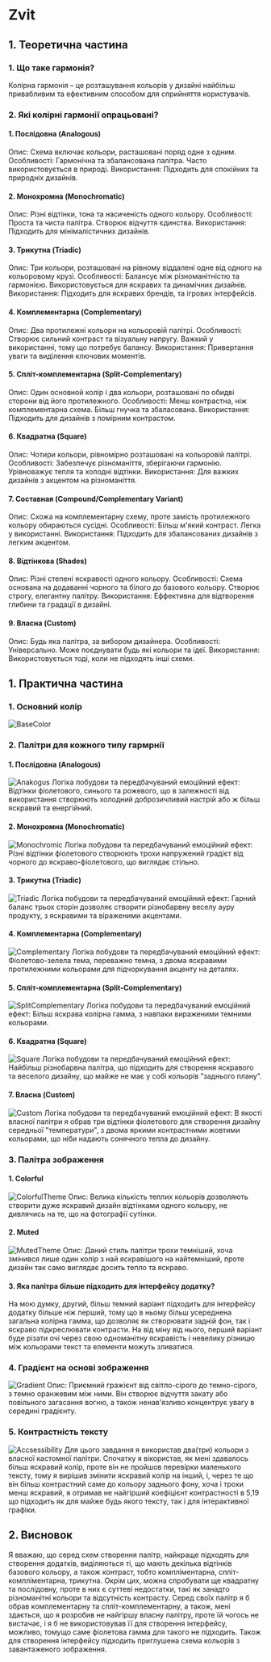 # Zvit
## 1. Теоретична частина
### 1. Що таке гармонія?
Колірна гармонія – це розташування кольорів у дизайні найбільш привабливим та ефективним способом для сприйняття користувачів.
### 2.	Які колірні гармонії опрацьовані?
#### 1. Послідовна (Analogous)
Опис: Схема включає кольори, расташовані поряд одне з одним.
Особливості:
Гармонічна та збалансована палітра.
Часто використовується в природі.
Використання: Підходить для спокійних та природніх дизайнів.

#### 2. Монохромна (Monochromatic)
Опис: Різні відтінки, тона та насиченість одного кольору.
Особливості:
Проста та чиста палітра.
Створює відчуття єдинства.
Використання: Підходить для мінімалістичних дизайнів.

#### 3. Трикутна (Triadic)
Опис: Три кольори, розташовані на рівному віддалені одне від одного на кольоровому крузі.
Особливості:
Балансує між різноманітністю та гармонією.
Використовується для яскравих та динамічних дизайнів.
Використання: Підходить для яскравих брендів, та ігрових інтерфейсів.

#### 4. Комплементарна (Complementary)
Опис: Два протилежні кольори на кольоровій палітрі.
Особливості:
Створює сильний контраст та візуальну напругу.
Важкий у використанні, тому що потребує балансу.
Використання: Привертання уваги та виділення ключових моментів.

#### 5. Спліт-комплементарна (Split-Complementary)
Опис: Один основной колір і два кольори, розташовані по обидві сторони від його протилежного.
Особливості:
Менш контрастна, ніж комплементарна схема.
Більш гнучка та збаласована.
Використання: Підходить для дизайнів з помірним контрастом.

#### 6. Квадратна (Square)
Опис: Чотири кольори, рівномірно розташовані на кольоровій палітрі.
Особливості:
Забезпечує різноманіття, зберігаючи гармонію.
Урівноважує тепля та холодні відтінки.
Використання: Для важких дизайнів з акцентом на різноманіття.

#### 7. Составная (Compound/Complementary Variant)
Опис: Схожа на комплементарну схему, проте замість протилежного кольору обираються сусідні.
Особливості:
Більш м'який контраст.
Легка у використанні.
Використання: Підходить для збалансованих дизайнів з легким акцентом.

#### 8. Відтінкова (Shades)
Опис: Різні степені яскравості одного кольору.
Особливості:
Схема основана на додаванні чорного та білого до базового кольору.
Створює строгу, елегантну палітру.
Використання: Еффективна для відтворення глибини та градації в дизайні.

#### 9. Власна (Custom)
Опис: Будь яка палітра, за вибором дизайнера.
Особливості:
Універсально.
Може поєднувати будь які кольори та ідеї.
Використання: Використовується тоді, коли не підходять інші схеми.

## 1. Практична частина
### 1. Основний колір
![BaseColor](https://github.com/AndriiDrahniew/UI-UX_Design/blob/main/workshop_2/pictures/BaseColor.png)

### 2. Палітри для кожного типу гармрнії
#### 1. Послідовна (Analogous)
![Anakogus](https://github.com/AndriiDrahniew/UI-UX_Design/blob/main/workshop_2/pictures/Anakogus.png)
Логіка побудови та передбачуваний емоційний ефект: Відтінки фіолетового, синього та рожевого, що в залежності від використання створюють холодний доброзичливий настрій або ж більш яскравий та енергійний. 

#### 2. Монохромна (Monochromatic)
![Monochromic](https://github.com/AndriiDrahniew/UI-UX_Design/blob/main/workshop_2/pictures/Monochromic.png)
Логіка побудови та передбачуваний емоційний ефект: Різні відтінки фіолетового створюють трохи напружений градієт від чорного до яскраво-фіолетового, що виглядає стільно.

#### 3. Трикутна (Triadic)
![Triadic](https://github.com/AndriiDrahniew/UI-UX_Design/blob/main/workshop_2/pictures/Triadic.png)
Логіка побудови та передбачуваний емоційний ефект: Гарний баланс трьох сторін дозволяє створити різнобарвну веселу ауру продукту, з яскравими та віраженими акцентами.

#### 4. Комплементарна (Complementary)
![Complementary](https://github.com/AndriiDrahniew/UI-UX_Design/blob/main/workshop_2/pictures/Complementary.png)
Логіка побудови та передбачуваний емоційний ефект: Фіолетово-зелела тема, переважно темна, з двома яскравими протилежними кольорами для підчоркування акценту на деталях.

#### 5. Спліт-комплементарна (Split-Complementary)
![SplitComplementary](https://github.com/AndriiDrahniew/UI-UX_Design/blob/main/workshop_2/pictures/SplitComplementary.png)
Логіка побудови та передбачуваний емоційний ефект: Більш яскрава колірна гамма, з навпаки вираженими темними кольорами.

#### 6. Квадратна (Square)
![Square](https://github.com/AndriiDrahniew/UI-UX_Design/blob/main/workshop_2/pictures/Square.png)
Логіка побудови та передбачуваний емоційний ефект: Найбільш різнобарвна палітра, що підходить для створення яскравого та веселого дизайну, що майже не має у собі кольорів "заднього плану".

#### 7. Власна (Custom)
![Custom](https://github.com/AndriiDrahniew/UI-UX_Design/blob/main/workshop_2/pictures/Custom.png)
Логіка побудови та передбачуваний емоційний ефект: В якості власної палітри я обрав три відтінки фіолетового для створення дизайну середньої "температури", з двома яркими контрастними жовтими кольорами, що ніби надають сонячного тепла до дизайну.

### 3. Палітра зображення
#### 1. Colorful
![ColorfulTheme](https://github.com/AndriiDrahniew/UI-UX_Design/blob/main/workshop_2/pictures/ColorfulTheme.png)
Опис: Велика кількість теплих кольорів дозволяють створити дуже яскравий дизайн відтінками одного кольору, не дивлячись на те, що на фотографії сутінки.

#### 2. Muted
![MutedTheme](https://github.com/AndriiDrahniew/UI-UX_Design/blob/main/workshop_2/pictures/MutedTheme.png)
Опис: Даний стиль палітри трохи темніший, хоча змінився лише один колір з най яскравішого на найтемніший, проте дизайн так само виглядає досить тепло та яскраво.

#### 3. Яка палітра більше підходить для інтерфейсу додатку?
На мою думку, другий, більш темний варіант підходить для інтерфейсу додатку більше ніж перший, тому що в ньому більш усереднена загальна колірна гамма, що дозволяє як створювати задній фон, так і яскраво підкреслювати контрасти. На від міну від нього, перший варіант буде різати очі через свою одноманітну яскравість і невелику різницю між кольорами текст та елементи можуть зливатися.

### 4. Градієнт на основі зображення
![Gradient](https://github.com/AndriiDrahniew/UI-UX_Design/blob/main/workshop_2/pictures/Gradient.png)
Опис: Приємний гражієнт від світло-сірого до темно-сірого, з темно оранжевим між ними. Він створює відчуття закату або повільного загасання вогню, а також ненав'язливо концентрує увагу в середині градієнту.

### 5. Контрастність тексту
![Accsessibility](https://github.com/AndriiDrahniew/UI-UX_Design/blob/main/workshop_2/pictures/Accsessibility.png)
Для цього завдання я використав два(три) кольори з власної кастомної палітри. Спочатку я вікористав, як мені здавалось більш яскравий колір, проте він не пройшов перевірки маленького тексту, тому я вирішив змінити яскравий колір на інший, і, через те що він більш контрастний саме до кольору заднього фону, хоча і трохи менш яскравий, я отримав не найгірший коефіцієнт контрастності в 5,19 що підходить як для майже будь якого тексту, так і для інтерактивної графіки.

## 2. Висновок
Я вважаю, що серед схем створення палітр, найкраще підходять для створення додатків, виділяються ті, що мають декілька відтінків базового кольору, а також контраст, тобто компліментарна, спліт-компліментарна, трикутна. Окрім цих, можна спробувати ще квадратну та послідовну, проте в них є суттеві недостатки, такі як занадто різноманітні кольори та відсутність контрасту. Серед своїх палітр я б обрав комплементарну та спліт-комплементарну, а також, мені здається, що я розробив не найгіршу власну палітру, проте їй чогось не вистачає, і я б не використовував її для створення інтерфейсу, можливо, томущо саме фіолетова гамма для такого не підходить. Також для створення інтерфейсу підходить приглушена схема кольорів з завантаженого зображення.
